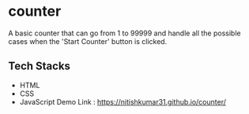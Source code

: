 # counter
A basic counter that can go from 1 to 99999 and handle all the possible cases when the 'Start Counter' button is clicked.
## Tech Stacks
- HTML
- CSS
- JavaScript
Demo Link : https://nitishkumar31.github.io/counter/

